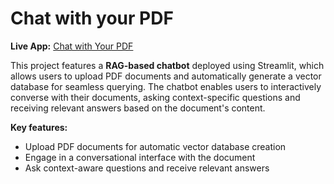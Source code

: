 # Chat with your PDF

**Live App:** [Chat with Your PDF](https://chat-with-your-pdf-mostafa.streamlit.app)

This project features a **RAG-based chatbot** deployed using Streamlit, which allows users to upload PDF documents and automatically generate a vector database for seamless querying. The chatbot enables users to interactively converse with their documents, asking context-specific questions and receiving relevant answers based on the document's content.

**Key features:**
- Upload PDF documents for automatic vector database creation
- Engage in a conversational interface with the document
- Ask context-aware questions and receive relevant answers
